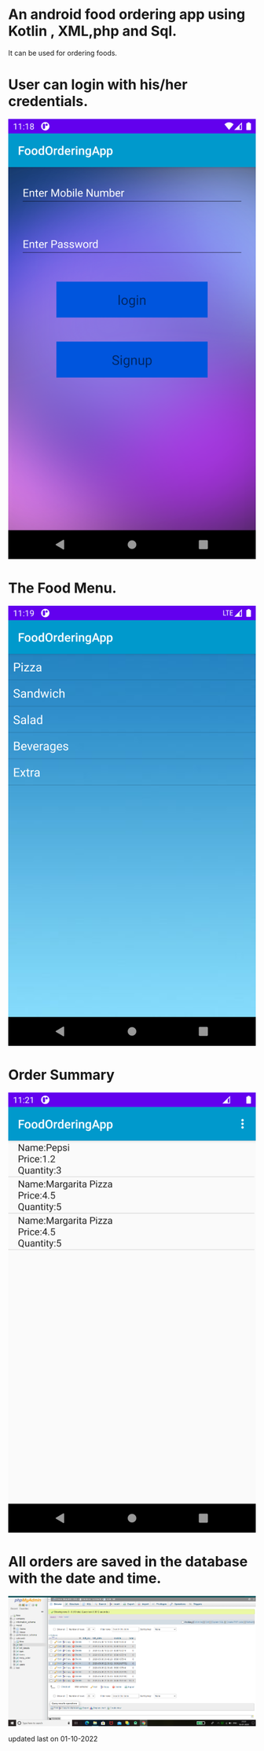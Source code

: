 # An android food ordering app using Kotlin , XML,php and Sql.
It can be used for ordering foods.

# User can login with his/her credentials.
![](device-2020-07-16-231813.png)

# The Food Menu.
![](device-2020-07-16-231930.png)

# Order Summary
![](device-2020-07-16-232120.png)

# All orders are saved in the database with the date and time. 
![](AllOrders.png)

updated last on 01-10-2022
